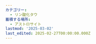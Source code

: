 ```yaml
---
カテゴリー:
  - リン酸化タウ
蓄積する場所:
  - アストロサイト
lastmod: '2025-03-02'
last_edited: 2025-02-27T00:00:00.000Z
---
```



